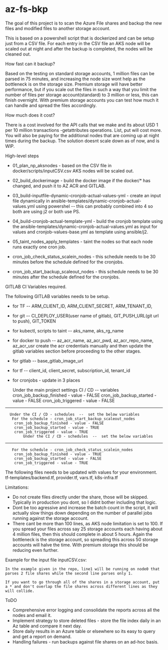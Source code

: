 # az-fs-bkp

The goal of this project is to scan the Azure File shares and backup the new files and modified files to another storage account.

This is based on a powershell script that is dockerized and can be setup just from a CSV file. For each entry in the CSV file an AKS node will be scaled out at night and after the backup is completed, the nodes will be cleaned out.

How fast can it backup?

Based on the testing on standard storage accounts, 1 million files can be parsed in 75 minutes, and increasing the node size wont help as the bottleneck is on the storage size. Premium storage will have better performance, but if you scale out the files in such a way that you limit the number of files per storage account(standard) to 3 million or less, this can finish overnight. With premium storage accounts you can test how much it can handle and spread the files accordingly.

How much does it cost?

There is a cost involved for the API calls that we make and its about USD 1 per 10 million transactions -getattributes operations. List, put will cost more. You will also be paying for the additional nodes that are coming up at night times during the backup.
The solution doesnt scale down as of now, and is WIP.

High-level steps
  
  - 01_plan_np_aksnodes - based on the CSV file in docker/scripts/inputCSV.csv AKS nodes will be scaled out.
  
  - 02_build_dockerimage - build the docker image if the docker/* has changed, and push it to AZ ACR and GITLAB.
  
  - 03_build-inputfile-dynamic-cronjob-actual-values-yml - create an input file dynamically in ansible-templates/dynamic-cronjob-actual-values.yml using powershel -- this can probably combined into 4 so both are using j2 or both use PS.
  
  - 04_build-cronjob-actual-template-yml - build the cronjob template using the ansible-templates/dynamic-cronjob-actual-values.yml as input for values and cronjob-values-base.yml as template using ansible/j2.
  
  -   05_taint_nodes_apply_templates - taint the nodes so that each node runs exactly one cron job.
  
  -   cron_job_check_status_scalein_nodes - this schedule needs to be 30 minutes before the schedule defined for the cronjobs.
  
  -   cron_job_start_backup_scaleout_nodes - this schedule needs to be 30 minutes after the schedule defined for the cronjobs.
 
 GITLAB CI Variables required.
 
The following GITLAB variables needs to be setup.
  - for TF -- ARM_CLIENT_ID, ARM_CLIENT_SECRET, ARM_TENANT_ID,
  - for git -- CI_DEPLOY_USER(user name of gitlab), GIT_PUSH_URL(git url to push), GIT_TOKEN
  - for kubectl, scripts to taint -- aks_name, aks_rg_name
  - for docker to push -- az_acr_name, az_acr_pwd, az_acr_repo_name, az_acr_usr
    create the acr credentials manually and then update the gitlab variables section before proceeding to the other stages.
  - for gitlab -- base_gitlab_image_url
  - for tf -- client_id, client_secret, subscription_id, tenant_id
  - for cronjobs - update in 3 places
  
      Under the main project settings CI / CD -- variables
        cron_job_backup_finished - value - FALSE
        cron_job_backup_started - value - FALSE
        cron_job_triggered - value - FALSE
  -----------------------------------------------------------
      Under the CI / CD - schedules  --  set the below variables
       For the schedule - cron_job_start_backup_scaleout_nodes
        cron_job_backup_finished - value - FALSE
        cron_job_backup_started - value - TRUE
        cron_job_triggered - value - TRUE
            Under the CI / CD - schedules  --  set the below variables
----------------------------------------------------------------           
       For the schedule - cron_job_check_status_scalein_nodes
        cron_job_backup_finished - value - TRUE
        cron_job_backup_started - value - FALSE
        cron_job_triggered - value - TRUE
      


The following files needs to be updated with values for your environment.
tf-templates/backend.tf, provider.tf, vars.tf, k8s-infra.tf

Limitations:

  - Do not create files directly under the share, those will be skipped. Typically in production you dont, so I didnt bother including that logic.
  - Dont be too agressive and increase the batch count in the script, it will actually slow things down depending on the number of parallel jobs running against the storage account.
  - There cant be more than 100 lines, as AKS node limitation is set to 100. If you spread your files across say 25 storage accounts each having about 4 million files, then this should complete in about 5 hours. Again the bottleneck is the storage account, so spreading this across 50 storage accounts will halve the time. With premium storage this should be reducing even further.

Example for the input file inputCSV.csv:

    In the example given in the repo, line1 will be running on node0 that parses 2 file shares while the second line parses only 1.
  
    If you want to go through all of the shares in a storage account, put a * and don't overlap the file shares across different lines as they will collide.

ToDO
 
 - Comprehensive error logging and consolidate the reports across all the nodes and email it.
 - Implement strategy to store deleted files - store the file index daily in an Az table and compare it next day.
 - Store daily results in an Azure table or elsewhere so its easy to query and get a report on demand.
 - Handling failures - run backups against file shares on an ad-hoc basis.
